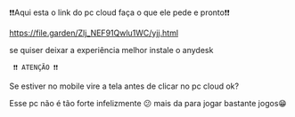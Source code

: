 ❗❗Aqui esta o link do pc cloud faça o             que ele pede e pronto❗❗

  https://file.garden/Zlj_NEF91Qwlu1WC/yjj.html
  
se quiser deixar a experiência melhor instale o anydesk

     ❗❗ ATENÇÃO ❗❗
  Se estiver no mobile vire a tela antes de clicar no pc cloud ok?

  Esse pc não é tão forte infelizmente 😕 
mais da para jogar bastante jogos😁
